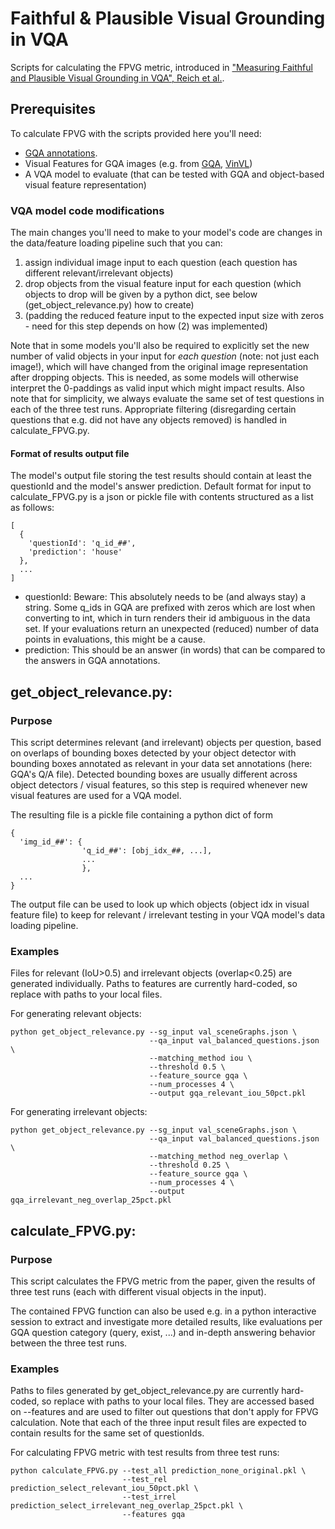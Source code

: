 # Faithful & Plausible Visual Grounding in VQA

Scripts for calculating the FPVG metric, introduced in ["Measuring Faithful and Plausible Visual Grounding in VQA", Reich et al.]([http://arxiv.org/](https://arxiv.org/abs/2305.15015)).

## Prerequisites
To calculate FPVG with the scripts provided here you'll need:
- [GQA annotations](https://cs.stanford.edu/people/dorarad/gqa/download.html).
- Visual Features for GQA images (e.g. from [GQA](https://cs.stanford.edu/people/dorarad/gqa/download.html), [VinVL](https://github.com/pzzhang/VinVL/blob/main/DOWNLOAD.md))
- A VQA model to evaluate (that can be tested with GQA and object-based visual feature representation)

### VQA model code modifications

The main changes you'll need to make to your model's code are changes in the data/feature loading pipeline such that you can: 
1. assign individual image input to each question (each question has different relevant/irrelevant objects)
2. drop objects from the visual feature input for each question (which objects to drop will be given by a python dict, see below (get_object_relevance.py) how to create)
3. (padding the reduced feature input to the expected input size with zeros - need for this step depends on how (2) was implemented)

Note that in some models you'll also be required to explicitly set the new number of valid objects in your input for *each question* (note: not just each image!), which will have changed from the original image representation after dropping objects. This is needed, as some models will otherwise interpret the 0-paddings as valid input which might impact results. 
Also note that for simplicity, we always evaluate the same set of test questions in each of the three test runs. Appropriate filtering (disregarding certain questions that e.g. did not have any objects removed) is handled in calculate_FPVG.py.

#### Format of results output file
The model's output file storing the test results should contain at least the questionId and the model's answer prediction. Default format for input to calculate_FPVG.py is a json or pickle file with contents structured as a list as follows:
```
[
  {
    'questionId': 'q_id_##',
    'prediction': 'house'
  },
  ...
]
```
- questionId: Beware: This absolutely needs to be (and always stay) a string. Some q_ids in GQA are prefixed with zeros which are lost when converting to int, which in turn renders their id ambiguous in the data set. If your evaluations return an unexpected (reduced) number of data points in evaluations, this might be a cause.
- prediction: This should be an answer (in words) that can be compared to the answers in GQA annotations. 

## get_object_relevance.py:
### Purpose
This script determines relevant (and irrelevant) objects per question, based on overlaps of bounding boxes detected by your object detector with bounding boxes annotated as relevant in your data set annotations (here: GQA's Q/A file). Detected bounding boxes are usually different across object detectors / visual features, so this step is required whenever new visual features are used for a VQA model.

The resulting file is a pickle file containing a python dict of form 
```
{
  'img_id_##': {
                'q_id_##': [obj_idx_##, ...],
                ...
                },
  ...
} 
```
The output file can be used to look up which objects (object idx in visual feature file) to keep for relevant / irrelevant testing in your VQA model's data loading pipeline.

### Examples 
Files for relevant (IoU>0.5) and irrelevant objects (overlap<0.25) are generated individually. Paths to features are currently hard-coded, so replace with paths to your local files.

For generating relevant objects:
```
python get_object_relevance.py --sg_input val_sceneGraphs.json \
                               --qa_input val_balanced_questions.json \
                               --matching_method iou \
                               --threshold 0.5 \
                               --feature_source gqa \
                               --num_processes 4 \
                               --output gqa_relevant_iou_50pct.pkl 
```

For generating irrelevant objects:
```
python get_object_relevance.py --sg_input val_sceneGraphs.json \
                               --qa_input val_balanced_questions.json \
                               --matching_method neg_overlap \
                               --threshold 0.25 \
                               --feature_source gqa \
                               --num_processes 4 \
                               --output gqa_irrelevant_neg_overlap_25pct.pkl 
```



###

## calculate_FPVG.py:
### Purpose
This script calculates the FPVG metric from the paper, given the results of three test runs (each with different visual objects in the input).

The contained FPVG function can also be used e.g. in a python interactive session to extract and investigate more detailed results, like evaluations per GQA question category (query, exist, ...) and in-depth answering behavior between the three test runs.

### Examples 
Paths to files generated by get_object_relevance.py are currently hard-coded, so replace with paths to your local files. They are accessed based on --features and are used to filter out questions that don't apply for FPVG calculation. Note that each of the three input result files are expected to contain results for the same set of questionIds.

For calculating FPVG metric with test results from three test runs:
```
python calculate_FPVG.py --test_all prediction_none_original.pkl \
                         --test_rel prediction_select_relevant_iou_50pct.pkl \
                         --test_irrel prediction_select_irrelevant_neg_overlap_25pct.pkl \
                         --features gqa
```
                         
                         


